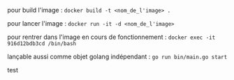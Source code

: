 pour build l'image : `docker build -t <nom_de_l'image> .`
<!-- docker build -t soceng-ai-server . -->
pour lancer l'image : `docker run -it -d <nom_de_l'image>`
<!-- docker run -it -d soceng-ai-server -->
pour rentrer dans l'image en cours de fonctionnement : `docker exec -it 916d12bdb3cd /bin/bash`

lançable aussi comme objet golang indépendant : `go run bin/main.go start`

test